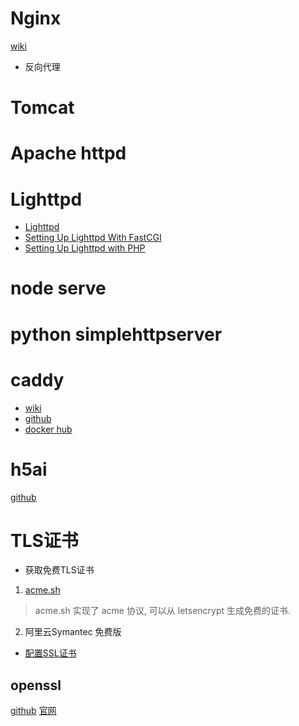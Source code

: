 # Nginx
[wiki](https://wiki.ubuntu.org.cn/Nginx)
- 反向代理

# Tomcat

# Apache httpd

# Lighttpd
- [Lighttpd](https://wiki.alpinelinux.org/wiki/Lighttpd)
- [Setting Up Lighttpd With FastCGI](https://wiki.alpinelinux.org/wiki/Setting_Up_Lighttpd_With_FastCGI)
- [Setting Up Lighttpd with PHP](https://wiki.alpinelinux.org/wiki/Setting_Up_Lighttpd_with_PHP)

# node serve

# python simplehttpserver

# caddy
- [wiki](https://caddyserver.com/docs)
- [github](https://github.com/caddyserver/caddy)
- [docker hub](https://hub.docker.com/r/abiosoft/caddy)

# h5ai
[github](https://github.com/lrsjng/h5ai)

# TLS证书
- 获取免费TLS证书
1. [acme.sh](https://github.com/acmesh-official/acme.sh/wiki/%E8%AF%B4%E6%98%8E)
> acme.sh 实现了 acme 协议, 可以从 letsencrypt 生成免费的证书.
2. 阿里云Symantec 免费版

- [配置SSL证书](https://help.aliyun.com/document_detail/98728.html?spm=5176.2020520163.cas.17.309fPtX2PtX28d)

## openssl
[github](https://github.com/openssl/openssl)
[官网](https://www.openssl.org/)

